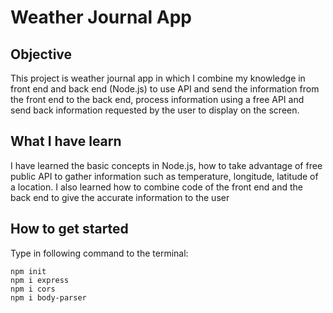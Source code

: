 # Weather Journal App
## Objective
This project is weather journal app in which I combine my knowledge in front end and back end (Node.js) to use API and send the information from the front end to the back end, process information using a free API and send back information requested by the user to display on the screen. 

## What I have learn
I have learned the basic concepts in Node.js, how to take advantage of free public API to gather information such as temperature, longitude, latitude of a location. I also learned how to combine code of the front end and the back end to give the accurate information to the user

## How to get started

Type in following command to the terminal:
```
npm init
npm i express
npm i cors
npm i body-parser
```
